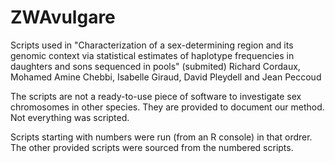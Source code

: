 # ZWAvulgare
Scripts used in "Characterization of a sex-determining region and its genomic context via statistical estimates of haplotype frequencies in daughters and sons sequenced in pools" (submited)
Richard Cordaux, Mohamed Amine Chebbi, Isabelle Giraud, David Pleydell and Jean Peccoud

The scripts are not a ready-to-use piece of software to investigate sex chromosomes in other species.
They are provided to document our method.
Not everything was scripted.

Scripts starting with numbers were run (from an R console) in that ordrer.
The other provided scripts were sourced from the numbered scripts.
